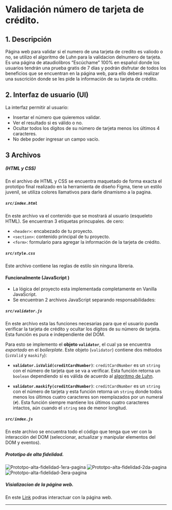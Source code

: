 # Validación número de tarjeta de crédito.

## 1. Descripción

Página web para validar si el numero de una tarjeta de credito es valiodo o no, se utilizo el algoritmo de Luhn para la validacion delnumero de tarjeta.
Es una página de ataudiolibros “Escúchame” 100% en español donde los usuarios tendrán una prueba gratis de 7 días y podrán disfrutar de todos los beneficios que se encuentran en la página web, para ello deberá realizar una suscrición donde se les pide la información de su tarjeta de crédito.

## 2. Interfaz de usuario (UI)

La interfaz permitir al usuario:

* Insertar el número que quieremos validar.
* Ver el resultado si es válido o no.
* Ocultar todos los dígitos de su número de tarjeta menos los últimos
4 caracteres.
* No debe poder ingresar un campo vacío.

## 3 Archivos 

##### (HTML y CSS)
En el archivo de HTML y CSS se encuentra maquetado de forma exacta el prototipo final realizado en  la herramienta
de diseño Figma, tiene un estilo juvenil, se utiliza colores llamativos para darle dinamismo a la pagina.

##### `src/index.html`

En este archivo va el contenido que se mostrará al usuario (esqueleto HTML).
Se encuentran 3 etiquetas princupales.
de cero:

* `<header>`: encabezado de tu proyecto.
* `<section>`: contenido principal de tu proyecto.
* `<form>`: formulario para agregar la información de la tarjeta de crédito.

##### `src/style.css`

Este archivo contiene las reglas de estilo sin ninguna libreria.

#### Funcionalmente (JavaScript )

* La lógica del proyecto esta implementada completamente en Vanilla JavaScript.
* Se encuentran  2 archivos JavaScript separando responsabilidades:

##### `src/validator.js`

En este archivo esta las funciones necesarias para que el usuario pueda verificar la
tarjeta de crédito y ocultar los dígitos de su número de tarjeta.
Esta función es pura e independiente del DOM.

Para esto se implemento el **objeto `validator`**, el cual ya se encuentra
_exportado_ en el _boilerplate_. Este objeto (`validator`) contiene
dos métodos (`isValid` y `maskify`):

* **`validator.isValid(creditCardNumber)`**: `creditCardNumber` es un `string`
con el número de tarjeta que se va a verificar. Esta función retorna un
`boolean` dependiendo si es válida de acuerdo al [algoritmo de Luhn](https://es.wikipedia.org/wiki/Algoritmo_de_Luhn).

* **`validator.maskify(creditCardNumber)`**: `creditCardNumber` es un `string` con
el número de tarjeta y esta función retorna un `string` donde todos menos
los últimos cuatro caracteres son reemplazados por un numeral (`#`).
Esta función siempre mantiene los últimos cuatro caracteres intactos, aún
cuando el `string` sea de menor longitud.

##### `src/index.js`

En este archivo se encuentra todo el código que tenga que ver con la interacción del DOM
(seleccionar, actualizar y manipular elementos del DOM y eventos).


##### Prototipo de alta fidelidad.
![Prototpo-alta-fidelidad-1era-pagina](https://www.101computing.net/wp/wp-content/uploads/Luhn-Algorithm.png)
![Prototpo-alta-fidelidad-2da-pagina](https://www.101computing.net/wp/wp-content/uploads/Luhn-Algorithm.png)
![Prototpo-alta-fidelidad-3era-pagina](https://www.101computing.net/wp/wp-content/uploads/Luhn-Algorithm.png)

##### Visializacion de la página web.
En este [Link](https://www.youtube.com/watch?v=f0zL6Ot9y_w) podras interactuar con la página web.

***

